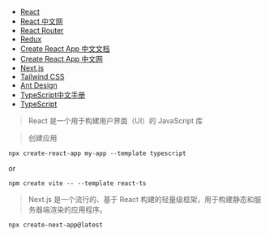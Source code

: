- [React](https://react.docschina.org/learn)
- [React 中文网](https://react.nodejs.cn/learn)
- [React Router](https://reactrouter.com/en/main/start/overview)
- [Redux](https://www.reduxjs.cn/)
- [Create React App 中文文档](https://create-react-app.bootcss.com/)
- [Create React App 中文网](https://cra.nodejs.cn/docs/documentation-intro)
- [Next.js](https://nextjs.org/docs)
- [Tailwind CSS](https://tailwindcss.com/docs/installation)
- [Ant Design](https://ant.design/docs/react/introduce-cn)
- [TypeScript中文手册](https://typescript.bootcss.com/basic-types.html)
- [TypeScript](https://www.tslang.cn/docs/handbook/basic-types.html)

> React 是一个用于构建用户界面（UI）的 JavaScript 库

> 创建应用

```
npx create-react-app my-app --template typescript
```
or
```
npm create vite -- --template react-ts
```

> Next.js 是一个流行的、基于 React 构建的轻量级框架，用于构建静态和服务器端渲染的应用程序。

```
npx create-next-app@latest
```
